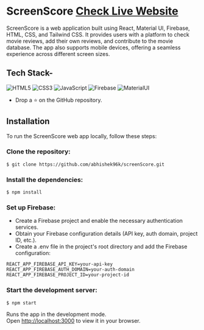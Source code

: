 # ScreenScore [Check Live Website](https://screen-score-gt626u4yr-abhishek96k.vercel.app/)

ScreenScore is a web application built using React, Material UI, Firebase, HTML, CSS, and Tailwind CSS. It provides users with a platform to check movie reviews, add their own reviews, and contribute to the movie database. The app also supports mobile devices, offering a seamless experience across different screen sizes. 
## Tech Stack-
<img alt="HTML5" src="https://img.shields.io/badge/html5%20-%23E34F26.svg?&style=for-the-badge&logo=html5&logoColor=white"/>
<img alt="CSS3" src="https://img.shields.io/badge/css3%20-%231572B6.svg?&style=for-the-badge&logo=css3&logoColor=white"/>
<img alt="JavaScript" src="https://img.shields.io/badge/JavaScript%20-%23039BE5.svg?&style=for-the-badge&logo=EJStemplateengine"/>
<img alt="Firebase" src="https://img.shields.io/badge/Firebase%20-%69536985.svg?&style=for-the-badge&logo=Firebase"/>
<img alt="MaterialUI" src="https://img.shields.io/badge/Material UI%20-%23039BE5.svg?&style=for-the-badge"/>

* Drop a :star: on the GitHub repository.

## Installation

To run the ScreenScore web app locally, follow these steps:

### Clone the repository:

```
$ git clone https://github.com/abhishek96k/screenScore.git
```
### Install the dependencies:

```
$ npm install
```

### Set up Firebase:

* Create a Firebase project and enable the necessary authentication services.
* Obtain your Firebase configuration details (API key, auth domain, project ID, etc.).
* Create a .env file in the project's root directory and add the Firebase configuration:

```
REACT_APP_FIREBASE_API_KEY=your-api-key
REACT_APP_FIREBASE_AUTH_DOMAIN=your-auth-domain
REACT_APP_FIREBASE_PROJECT_ID=your-project-id
```

### Start the development server:

```
$ npm start
```
Runs the app in the development mode.\
Open [http://localhost:3000](http://localhost:3000) to view it in your browser.
